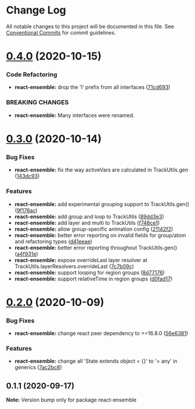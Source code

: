 # Change Log

All notable changes to this project will be documented in this file.
See [Conventional Commits](https://conventionalcommits.org) for commit guidelines.

# [0.4.0](https://github.com/jcowman2/react-ensemble/compare/react-ensemble@0.3.0...react-ensemble@0.4.0) (2020-10-15)


### Code Refactoring

* **react-ensemble:** drop the 'I' prefix from all interfaces ([71cd693](https://github.com/jcowman2/react-ensemble/commit/71cd69312234de1ce9311cf58dc0b519a499324d))


### BREAKING CHANGES

* **react-ensemble:** Many interfaces were renamed.





# [0.3.0](https://github.com/jcowman2/react-ensemble/compare/react-ensemble@0.2.0...react-ensemble@0.3.0) (2020-10-14)


### Bug Fixes

* **react-ensemble:** fix the way activeVars are calculated in TrackUtils.gen ([143dc93](https://github.com/jcowman2/react-ensemble/commit/143dc930b0aae573e267e885a5e640f571f2d2c3))


### Features

* **react-ensemble:** add experimental grouping support to TrackUtils.gen() ([9f176ac](https://github.com/jcowman2/react-ensemble/commit/9f176acc8bc6e6b5fbd478657e3c97edf9da46f4))
* **react-ensemble:** add group and loop to TrackUtils ([89dd3e3](https://github.com/jcowman2/react-ensemble/commit/89dd3e3d191225f4e00d6e7e31a925e46ff08ba3))
* **react-ensemble:** add layer and multi to TrackUtils ([f748ce1](https://github.com/jcowman2/react-ensemble/commit/f748ce1123105c88123af192a211858514618b5c))
* **react-ensemble:** allow group-specific animation config ([21142f2](https://github.com/jcowman2/react-ensemble/commit/21142f227a7a5bad7a4218f1a3349c3001e505c8))
* **react-ensemble:** better error reporting on invalid fields for group/atom and refactoring types ([d41eeae](https://github.com/jcowman2/react-ensemble/commit/d41eeae1e951d136c702606d18840ec114bfa589))
* **react-ensemble:** better error reporting throughout TrackUtils.gen() ([a4f931e](https://github.com/jcowman2/react-ensemble/commit/a4f931e9f3451284d7631fd73885081305695472))
* **react-ensemble:** expose overrideLast layer resolver at TrackUtils.layerResolvers.overrideLast ([7c7b09c](https://github.com/jcowman2/react-ensemble/commit/7c7b09c9c09df046e05c43e36062c5e05b42f023))
* **react-ensemble:** support looping for region groups ([8d77176](https://github.com/jcowman2/react-ensemble/commit/8d771760f5a02661cf55d6b3b87d18a157bbeef3))
* **react-ensemble:** support relativeTime in region groups ([d0fad17](https://github.com/jcowman2/react-ensemble/commit/d0fad17b26442115f03c3f8c7ea4e5c0516902a8))





# [0.2.0](https://github.com/jcowman2/react-ensemble/compare/react-ensemble@0.1.1...react-ensemble@0.2.0) (2020-10-09)


### Bug Fixes

* **react-ensemble:** change react peer dependency to >=16.8.0 ([56e6381](https://github.com/jcowman2/react-ensemble/commit/56e6381bf284be3ba97ccea7c7d58bfab3170c23))


### Features

* **react-ensemble:** change all 'State extends object = {}' to '= any' in generics ([7ac2bc8](https://github.com/jcowman2/react-ensemble/commit/7ac2bc8aec4c054b9cdce14c22277e7d82681cfb))





## 0.1.1 (2020-09-17)

**Note:** Version bump only for package react-ensemble
